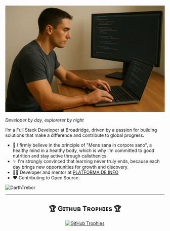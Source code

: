<!--Banner-->
![A "me" designed by AI](./banner.png)

*Developer by day, explorerer by night*
<br /> 

<!--Start Intro-->               
<p align="left">I’m a Full Stack Developer at Broadridge, driven by a passion for building solutions that make a difference and contribute to global progress. </p>

- 🌱 I firmly believe in the principle of "Mens sana in corpore sano", a healthy mind in a healthy body, which is why I’m committed to good nutrition and stay active through calisthenics.
- ✨ I'm strongly convinced that learning never truly ends, because each day brings new opportunities for growth and discovery.
- 💁‍♂️ Developer and mentor at [PLATFORMA DE INFO](https://platforma-de.info)
- ❤ Contributing to Open Source.

<!--Profile Count Badge-->
<p align="left">
  <img src="https://komarev.com/ghpvc/?username=DarthTrebor&label=Profile%20views&color=2b57d9&style=for-the-badge&logo=star" alt="DarthTrebor" style="padding-right:20px;" />
</p>

---

<!--Trophies Section-->   
<h2 align="center">🏆 Gɪᴛʜᴜʙ Tʀᴏᴘʜɪᴇs 🏆</h2>
<p align="center">
  <a href="https://github.com/DarthTrebor">
    <picture>
      <source media="(prefers-color-scheme: dark)" srcset="https://github-profile-trophy.vercel.app/?username=DarthTrebor&no-bg=true&row=2&column=6&margin-w=20&margin-h=20&theme=monokai">
      <source media="(prefers-color-scheme: light)" srcset="https://github-profile-trophy.vercel.app/?username=DarthTrebor&no-bg=true&row=2&column=6&margin-w=20&margin-h=20">
      <img alt="GitHub Trophies" src="https://github-profile-trophy.vercel.app/?username=DarthTrebor&no-bg=true&no-frame=true&row=2&column=6&margin-w=20&margin-h=20">
    </picture>
  </a>
</p>
<br />
